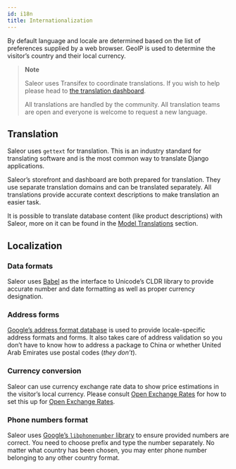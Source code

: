 ```yaml
---
id: i18n
title: Internationalization
---
```


By default language and locale are determined based on the list of preferences supplied by a web browser. GeoIP is used to determine the visitor’s country and their local currency.

> **Note**
>
> Saleor uses Transifex to coordinate translations. If you wish to help please head to [the translation dashboard](https://www.transifex.com/mirumee/saleor-1/).
>
> All translations are handled by the community. All translation teams are open and everyone is welcome to request a new language.


## Translation

Saleor uses `gettext` for translation. This is an industry standard for translating software and is the most common way to translate Django applications.

Saleor’s storefront and dashboard are both prepared for translation. They use separate translation domains and can be translated separately. All translations provide accurate context descriptions to make translation an easier task.

It is possible to translate database content (like product descriptions) with Saleor, more on it can be found in the [Model Translations](dashboard-translations.md) section.


## Localization

### Data formats

Saleor uses [Babel](http://babel.pocoo.org/en/latest/) as the interface to Unicode’s CLDR library to provide accurate number and date formatting as well as proper currency designation.


### Address forms

[Google’s address format database](https://github.com/mirumee/google-i18n-address) is used to provide locale-specific address formats and forms. It also takes care of address validation so you don’t have to know how to address a package to China or whether United Arab Emirates use postal codes (_they don’t_).


### Currency conversion

Saleor can use currency exchange rate data to show price estimations in the visitor’s local currency. Please consult [Open Exchange Rates](fixme.md) for how to set this up for [Open Exchange Rates](https://openexchangerates.org/).


### Phone numbers format

Saleor uses [Google’s `libphonenumber` library](https://github.com/googlei18n/libphonenumber) to ensure provided numbers are correct. You need to choose prefix and type the number separately. No matter what country has been chosen, you may enter phone number belonging to any other country format.